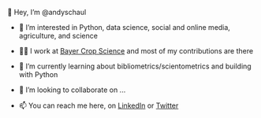 👋 Hey, I’m @andyschaul
- 👀 I’m interested in Python, data science, social and online media, agriculture, and science

- :office_worker: I work at [Bayer Crop Science](https://www.cropscience.bayer.us) and most of my contributions are there 
- 🌱 I’m currently learning about bibliometrics/scientometrics and building with Python
- 💞️ I’m looking to collaborate on ...
- 📫 You can reach me here, on [LinkedIn](https://www.linkedin.com/in/andyschaul/) or [Twitter](https://twitter.com/andyschaul)

<!---
andyschaul/andyschaul is a ✨ special ✨ repository because its `README.md` (this file) appears on your GitHub profile.
You can click the Preview link to take a look at your changes.
--->
